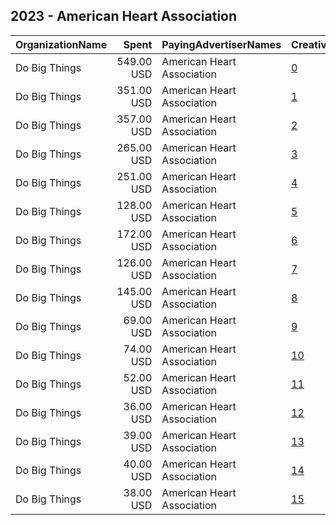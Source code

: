 ## 2023 - American Heart Association 
|OrganizationName|Spent|PayingAdvertiserNames|CreativeUrls|Impressions|Genders|AgeBrackets|CountryCodes|BillingAddresses|CandidateBallotInformation|
|:---|---:|:---|:---|---:|:---|:---|:---|:---|:---|
|Do Big Things|549.00 USD|American Heart Association|[0](https://www.snap.com/political-ads/asset/144ec8d57915041405ca5f85a438490f2a944f058c4aab2b87534869219aaf51?mediaType=jpeg)|36,085||18-35|united states|"PO Box 128,Mill Valley,94942,US"||
|Do Big Things|351.00 USD|American Heart Association|[1](https://www.snap.com/political-ads/asset/354573f65aeac953dbf8c04e9c3d4a146528fae5a913a8bb46e8762374a8ae03?mediaType=jpeg)|31,921||18-35|united states|"PO Box 128,Mill Valley,94942,US"||
|Do Big Things|357.00 USD|American Heart Association|[2](https://www.snap.com/political-ads/asset/354573f65aeac953dbf8c04e9c3d4a146528fae5a913a8bb46e8762374a8ae03?mediaType=jpeg)|31,349||18-35|united states|"PO Box 128,Mill Valley,94942,US"|Advocacy for kids health|
|Do Big Things|265.00 USD|American Heart Association|[3](https://www.snap.com/political-ads/asset/144ec8d57915041405ca5f85a438490f2a944f058c4aab2b87534869219aaf51?mediaType=jpeg)|24,224||18-35|united states|"PO Box 128,Mill Valley,94942,US"||
|Do Big Things|251.00 USD|American Heart Association|[4](https://www.snap.com/political-ads/asset/af6b936577ed6b1e831da7e6e0d231dea89f14dc3a4a705145db5a6b6296cf80?mediaType=jpeg)|20,951||18-35|united states|"PO Box 128,Mill Valley,94942,US"||
|Do Big Things|128.00 USD|American Heart Association|[5](https://www.snap.com/political-ads/asset/144ec8d57915041405ca5f85a438490f2a944f058c4aab2b87534869219aaf51?mediaType=jpeg)|15,604||18-35|united states|"PO Box 128,Mill Valley,94942,US"|Advocacy for kids health|
|Do Big Things|172.00 USD|American Heart Association|[6](https://www.snap.com/political-ads/asset/af6b936577ed6b1e831da7e6e0d231dea89f14dc3a4a705145db5a6b6296cf80?mediaType=jpeg)|10,386||18-35|united states|"PO Box 128,Mill Valley,94942,US"||
|Do Big Things|126.00 USD|American Heart Association|[7](https://www.snap.com/political-ads/asset/0f2f08130b5af9def55516c6f0f30b6376a8db94c24f6b04d6d4737748d829c7?mediaType=jpeg)|10,365||18-35|united states|"PO Box 128,Mill Valley,94942,US"||
|Do Big Things|145.00 USD|American Heart Association|[8](https://www.snap.com/political-ads/asset/144ec8d57915041405ca5f85a438490f2a944f058c4aab2b87534869219aaf51?mediaType=jpeg)|7,727||18-35|united states|"PO Box 128,Mill Valley,94942,US"|Advocacy for kids health|
|Do Big Things|69.00 USD|American Heart Association|[9](https://www.snap.com/political-ads/asset/af6b936577ed6b1e831da7e6e0d231dea89f14dc3a4a705145db5a6b6296cf80?mediaType=jpeg)|7,343||18-35|united states|"PO Box 128,Mill Valley,94942,US"|Advocacy for kids health|
|Do Big Things|74.00 USD|American Heart Association|[10](https://www.snap.com/political-ads/asset/354573f65aeac953dbf8c04e9c3d4a146528fae5a913a8bb46e8762374a8ae03?mediaType=jpeg)|6,753||18-35|united states|"PO Box 128,Mill Valley,94942,US"|Advocacy for kids health|
|Do Big Things|52.00 USD|American Heart Association|[11](https://www.snap.com/political-ads/asset/354573f65aeac953dbf8c04e9c3d4a146528fae5a913a8bb46e8762374a8ae03?mediaType=jpeg)|5,874||18-35|united states|"PO Box 128,Mill Valley,94942,US"||
|Do Big Things|36.00 USD|American Heart Association|[12](https://www.snap.com/political-ads/asset/0f2f08130b5af9def55516c6f0f30b6376a8db94c24f6b04d6d4737748d829c7?mediaType=jpeg)|4,367||18-35|united states|"PO Box 128,Mill Valley,94942,US"||
|Do Big Things|39.00 USD|American Heart Association|[13](https://www.snap.com/political-ads/asset/0f2f08130b5af9def55516c6f0f30b6376a8db94c24f6b04d6d4737748d829c7?mediaType=jpeg)|3,835||18-35|united states|"PO Box 128,Mill Valley,94942,US"|Advocacy for kids health|
|Do Big Things|40.00 USD|American Heart Association|[14](https://www.snap.com/political-ads/asset/0f2f08130b5af9def55516c6f0f30b6376a8db94c24f6b04d6d4737748d829c7?mediaType=jpeg)|3,476||18-35|united states|"PO Box 128,Mill Valley,94942,US"|Advocacy for kids health|
|Do Big Things|38.00 USD|American Heart Association|[15](https://www.snap.com/political-ads/asset/af6b936577ed6b1e831da7e6e0d231dea89f14dc3a4a705145db5a6b6296cf80?mediaType=jpeg)|2,946||18-35|united states|"PO Box 128,Mill Valley,94942,US"|Advocacy for kids health|
